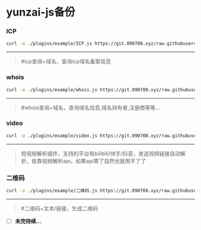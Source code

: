 # yunzai-js备份

### ICP
```bash
curl -o ./plugins/example/ICP.js https://git.090708.xyz/raw.githubusercontent.com/kukujik/yunzai-js/refs/heads/main/ICP.js
```
---
> #icp查询+域名，查询icp域名备案信息
### whois
```bash
curl -o ./plugins/example/whois.js https://git.090708.xyz/raw.githubusercontent.com/kukujik/yunzai-js/refs/heads/main/whois.js
```
---
> #whois查询+域名，查询域名信息,域名持有者,注册商等等...
### video
```bash
curl -o ./plugins/example/video.js https://git.090708.xyz/raw.githubusercontent.com/kukujik/yunzai-js/refs/heads/main/video.js
```
---
> 短视频解析插件，支持的平台有bilibili/快手/抖音，发送视频链接自动解析，依靠视频解析api，如果api寄了自然也就用不了了
### 二维码
```bash
curl -o ./plugins/example/二维码.js https://git.090708.xyz/raw.githubusercontent.com/kukujik/yunzai-js/refs/heads/main/二维码.js
```
---
> #二维码+文本/链接，生成二维码
- [ ] **未完待续...**
